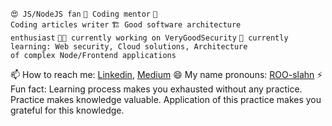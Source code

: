 <code>😍 JS/NodeJS fan</code>
<code>🔭 Coding mentor</code>
<code>📖 Coding articles writer</code>
<code>🏗 Good software architecture enthusiast</code>
<code>👨‍💻 currently working on VeryGoodSecurity</code>
<code>🌱 currently learning: Web security, Cloud solutions, Architecture of complex Node/Frontend applications</code>


📫 How to reach me: [Linkedin](https://www.linkedin.com/in/ruslan-malogulko-63a39059/), [Medium](https://medium.com/@ruslanmalogulko)
😄 My name pronouns: [ROO-slahn](https://ru.howtopronounce.com/ruslan)
⚡ Fun fact: Learning process makes you exhausted without any practice. Practice makes knowledge valuable. Application of this practice makes you grateful for this knowledge.
